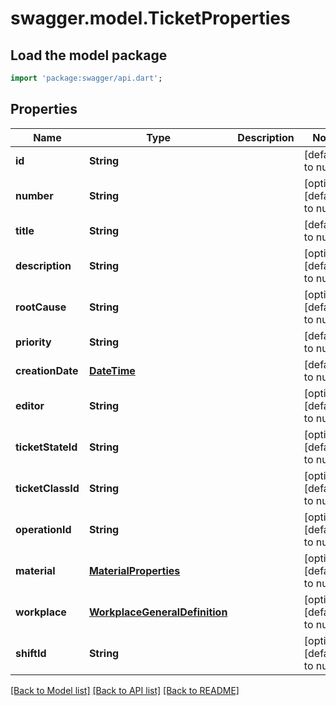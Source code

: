 # swagger.model.TicketProperties

## Load the model package
```dart
import 'package:swagger/api.dart';
```

## Properties
Name | Type | Description | Notes
------------ | ------------- | ------------- | -------------
**id** | **String** |  | [default to null]
**number** | **String** |  | [optional] [default to null]
**title** | **String** |  | [default to null]
**description** | **String** |  | [optional] [default to null]
**rootCause** | **String** |  | [optional] [default to null]
**priority** | **String** |  | [default to null]
**creationDate** | [**DateTime**](DateTime.md) |  | [default to null]
**editor** | **String** |  | [optional] [default to null]
**ticketStateId** | **String** |  | [optional] [default to null]
**ticketClassId** | **String** |  | [optional] [default to null]
**operationId** | **String** |  | [optional] [default to null]
**material** | [**MaterialProperties**](MaterialProperties.md) |  | [optional] [default to null]
**workplace** | [**WorkplaceGeneralDefinition**](WorkplaceGeneralDefinition.md) |  | [optional] [default to null]
**shiftId** | **String** |  | [optional] [default to null]

[[Back to Model list]](../README.md#documentation-for-models) [[Back to API list]](../README.md#documentation-for-api-endpoints) [[Back to README]](../README.md)

